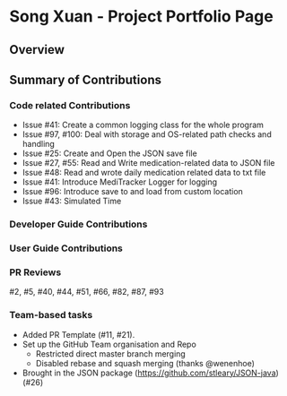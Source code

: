 # Song Xuan - Project Portfolio Page

## Overview


## Summary of Contributions
### Code related Contributions
- Issue #41: Create a common logging class for the whole program
- Issue #97, #100: Deal with storage and OS-related path checks and handling
- Issue #25: Create and Open the JSON save file 
- Issue #27, #55: Read and Write medication-related data to JSON file
- Issue #48: Read and wrote daily medication related data to txt file
- Issue #41: Introduce MediTracker Logger for logging
- Issue #96: Introduce save to and load from custom location
- Issue #43: Simulated Time


### Developer Guide Contributions

### User Guide Contributions
<!-- To talk about Issue 25 -->

### PR Reviews
#2, #5, #40, #44, #51, #66, #82, #87, #93

### Team-based tasks
- Added PR Template (#11, #21).
- Set up the GitHub Team organisation and Repo
  - Restricted direct master branch merging
  - Disabled rebase and squash merging (thanks @wenenhoe)
- Brought in the JSON package (https://github.com/stleary/JSON-java) (#26)

